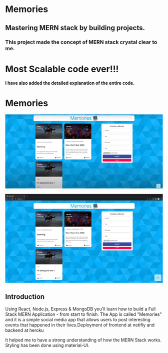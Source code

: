 # Memories 
## Mastering MERN stack by building projects. 
### This project made the concept of MERN stack crystal clear to me.
# Most Scalable code ever!!!
#### I have also added the detailed explanation of the entire code.

# Memories

![](client/picture2.png)


![](client/picture.png)



## Introduction

Using React, Node.js, Express & MongoDB you'll learn how to build a Full Stack MERN Application - from start to finish. The App is called "Memories" and it is a simple social media app that allows users to post interesting events that happened in their lives.Deployment of frontend at netifly and backend at heroku

It helped me to have a strong understanding of how the MERN Stack works.
Styling has been done using material-UI.


